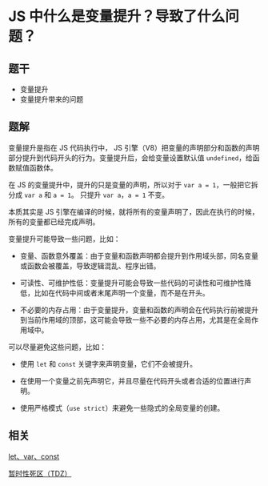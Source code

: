 # JS 中什么是变量提升？导致了什么问题？

## 题干

- 变量提升
- 变量提升带来的问题

## 题解

变量提升是指在 JS 代码执行中， JS 引擎（V8）把变量的声明部分和函数的声明部分提升到代码开头的行为。变量提升后，会给变量设置默认值 `undefined`，给函数赋值函数体。

在 JS 的变量提升中，提升的只是变量的声明，所以对于 `var a = 1`，一般把它拆分成 `var a` 和 `a = 1`。 只提升 `var a`，`a = 1` 不变。

本质其实是 JS 引擎在编译的时候，就将所有的变量声明了，因此在执行的时候，所有的变量都已经完成声明。

变量提升可能导致一些问题，比如：

- 变量、函数意外覆盖：由于变量和函数声明都会提升到作用域头部，同名变量或函数会被覆盖，导致逻辑混乱、程序出错。

- 可读性、可维护性低：变量提升可能会导致一些代码的可读性和可维护性降低，比如在代码中间或者末尾声明一个变量，而不是在开头。

- 不必要的内存占用：由于变量提升，变量和函数的声明会在代码执行前被提升到当前作用域的顶部，这可能会导致一些不必要的内存占用，尤其是在全局作用域中。



可以尽量避免这些问题，比如：

- 使用 `let` 和 `const` 关键字来声明变量，它们不会被提升。

- 在使用一个变量之前先声明它，并且尽量在代码开头或者合适的位置进行声明。

- 使用严格模式（`use strict`）来避免一些隐式的全局变量的创建。



## 相关

[let、var、const](./010040_let_const_var.md)

[暂时性死区（TDZ）](./010055_tdz.md)